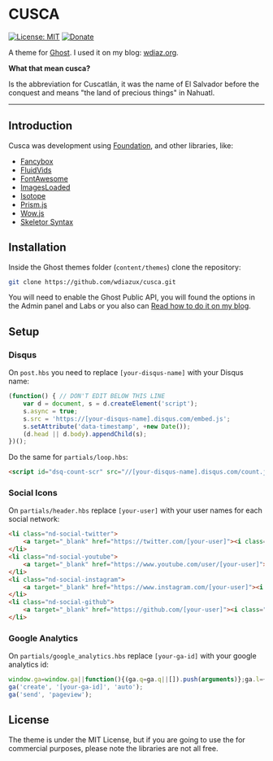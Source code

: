 # CUSCA

[![License: MIT](https://img.shields.io/badge/License-MIT-yellow.svg)](https://opensource.org/licenses/MIT)
[![Donate](https://img.shields.io/badge/donate-paypal-blue.svg?style=flat-square)](https://paypal.me/wdiazux)

A theme for [Ghost](https://ghost.org). I used it on my blog: [wdiaz.org](https://www.wdiaz.org).

**What that mean cusca?**

Is the abbreviation for Cuscatlán, it was the name of El Salvador before the conquest and means "the land of precious things" in Nahuatl.

---

## Introduction

Cusca was development using [Foundation](http://foundation.zurb.com), and other libraries, like:

- [Fancybox](http://fancyapps.com/fancybox/3/)
- [FluidVids](https://github.com/toddmotto/fluidvids)
- [FontAwesome](http://fontawesome.io)
- [ImagesLoaded](https://imagesloaded.desandro.com)
- [Isotope](https://isotope.metafizzy.co)
- [Prism.js](http://prismjs.com)
- [Wow.js](http://mynameismatthieu.com/WOW/)
- [Skeletor Syntax](https://github.com/ramonmcros/skeletor-syntax)
  
## Installation

Inside the Ghost themes folder (`content/themes`) clone the repository:
```bash
git clone https://github.com/wdiazux/cusca.git
```
You will need to enable the Ghost Public API, you will found the options in the Admin panel and Labs or you also can [Read how to do it on my blog](https://www.wdiaz.org/how-to-enable-the-public-api-on-ghost/).

## Setup

### Disqus

On `post.hbs` you need to replace `[your-disqus-name]` with your Disqus name:

```javascript
(function() { // DON'T EDIT BELOW THIS LINE
    var d = document, s = d.createElement('script');
    s.async = true;
    s.src = 'https://[your-disqus-name].disqus.com/embed.js';
    s.setAttribute('data-timestamp', +new Date());
    (d.head || d.body).appendChild(s);
})();
```

Do the same for `partials/loop.hbs`:

```html
<script id="dsq-count-scr" src="//[your-disqus-name].disqus.com/count.js" async></script>
```

### Social Icons

On `partials/header.hbs` replace `[your-user]` with your user names for each social network:

```html
<li class="nd-social-twitter">
    <a target="_blank" href="https://twitter.com/[your-user]"><i class="fa fa-twitter fa-lg"></i></a>
</li>
<li class="nd-social-youtube">
    <a target="_blank" href="https://www.youtube.com/user/[your-user]"><i class="fa fa-youtube fa-lg"></i></a>
</li>
<li class="nd-social-instagram">
    <a target="_blank" href="https://www.instagram.com/[your-user]"><i class="fa fa-instagram fa-lg"></i></a>
</li>
<li class="nd-social-github">
    <a target="_blank" href="https://github.com/[your-user]"><i class="fa fa-github fa-lg"></i></a>
</li>
```

### Google Analytics

On `partials/google_analytics.hbs` replace `[your-ga-id]` with your google analytics id:

```javascript
window.ga=window.ga||function(){(ga.q=ga.q||[]).push(arguments)};ga.l=+new Date;
ga('create', '[your-ga-id]', 'auto');
ga('send', 'pageview');
```


## License

The theme is under the MIT License, but if you are going to use the for commercial purposes, please note the libraries are not all free.